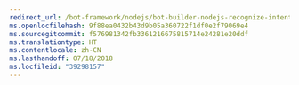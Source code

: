 ```yaml
---
redirect_url: /bot-framework/nodejs/bot-builder-nodejs-recognize-intent-messages
ms.openlocfilehash: 9f88ea0432b43d9b05a360722f1df0e2f79069e4
ms.sourcegitcommit: f576981342fb3361216675815714e24281e20ddf
ms.translationtype: HT
ms.contentlocale: zh-CN
ms.lasthandoff: 07/18/2018
ms.locfileid: "39298157"
---
```


